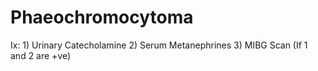 # Phaeochromocytoma

Ix: 1) Urinary Catecholamine                  2) Serum Metanephrines                3) MIBG Scan (If 1 and 2 are +ve)